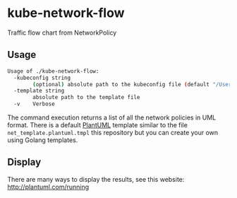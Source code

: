 # kube-network-flow
Traffic flow chart from NetworkPolicy

## Usage

```sh
Usage of ./kube-network-flow:
  -kubeconfig string
        (optional) absolute path to the kubeconfig file (default "/Users/srua/.kube/config")
  -template string
        absolute path to the template file
  -v    Verbose
```

The command execution returns a list of all the network policies in UML format. There is a default [PlantUML](http://plantuml.com/) template similar to the file `net_template.plantuml.tmpl` this repository but you can create your own using Golang templates.

## Display

There are many ways to display the results, see this website: http://plantuml.com/running